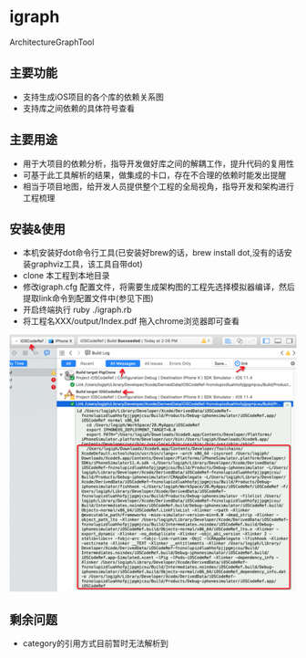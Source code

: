 # igraph
ArchitectureGraphTool

## 主要功能
- 支持生成iOS项目的各个库的依赖关系图
- 支持库之间依赖的具体符号查看

## 主要用途
- 用于大项目的依赖分析，指导开发做好库之间的解耦工作，提升代码的复用性
- 可基于此工具解析的结果，做集成的卡口，存在不合理的依赖时能发出提醒
- 相当于项目地图，给开发人员提供整个工程的全局视角，指导开发和架构进行工程梳理

## 安装&使用
- 本机安装好dot命令行工具(已安装好brew的话，brew install dot,没有的话安装graphviz工具，该工具自带dot)
- clone 本工程到本地目录
- 修改igraph.cfg 配置文件，将需要生成架构图的工程先选择模拟器编译，然后提取link命令到配置文件中(参见下图)
- 开启终端执行 ruby ./igraph.rb
- 将工程名XXX/output/Index.pdf 拖入chrome浏览器即可查看

![Image text](https://github.com/logiph/igraph/blob/master/step3.jpg)

## 剩余问题
- category的引用方式目前暂时无法解析到
